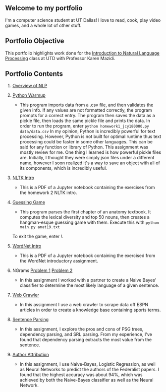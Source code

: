 ## Welcome to my portfolio
I'm a computer science student at UT Dallas! I love to read, cook, play video games, and a whole lot of other stuff.

## Portfolio Objective
This portfolio highlights work done for the [Introduction to Natural Language Processing](https://github.com/kjmazidi/NLP/blob/gh-pages/index.md) class at UTD with Professor Karen Mazidi. 

## Portfolio Contents
1. [Overview of NLP](https://jonathancyu.github.io/Component0/Overview%20of%20NLP.pdf)

2. [Python Warmup](https://jonathancyu.github.io/NLP-Portfolio/homework1/homework1_jcy180000.py)
	* This program imports data from a .csv file, and then validates the given info. If any values are not formatted correctly, the program prompts for a correct entry. The program then saves the data as a pickle file, then loads the same pickle file and prints the data.
	In order to run the program, enter 
	```python homework1_jcy180000.py data/data.csv```
	In my opinion, Python is incredibly powerful for text processing. However, Python is not built for optimal runtime thus text processing could be faster in some other languages. This can be said for any function or library of Python.
	This assignment was mostly review for me. One thing I learned is how powerful pickle files are. Initially, I thought they were simply json files under a different name, however I soon realized it's a way to save an object with all of its components, which is incredibly useful.

3. [NLTK Intro](https://jonathancyu.github.io/NLP-Portfolio/homework2/homework2.pdf)
	* This is a PDF of a Jupyter notebook containing the exercises from the homework 2 NLTK intro. 

4. [Guessing Game](https://github.com/jonathancyu/NLP-Portfolio/tree/main/guessinggame)
	* This program parses the first chapter of an anatomy textbook. It computes the lexical diversity and top 50 nouns, then creates a hangman-esque guessing game with them. Execute this with
	```python main.py anat19.txt```
	
	To exit the game, enter !.

5. [WordNet Intro](https://jonathancyu.github.io/NLP-Portfolio/wordnet/WordNet.pdf)
	* This is a PDF of a Jupyter notebook containing the exercised from the WordNet introductory assignment.

6. NGrams [Problem 1](https://jonathancyu.github.io/NLP-Portfolio/ngrams/Problem1.py) [Problem 2](https://jonathancyu.github.io/NLP-Portfolio/ngrams/Problem2.py)
	* In this assignment I worked with a partner to create a Naive Bayes' classifier to determine the most likely language of a given sentence.

7. [Web Crawler](https://jonathancyu.github.io/NLP-Portfolio/webcrawler/KnowledgeBase.pdf)
	* In this assignment I use a web crawler to scrape data off ESPN articles in order to create a knowledge base containing sports terms.

8. [Sentence Parsing](https://jonathancyu.github.io/NLP-Portfolio/sentenceparsing/sentenceparsing.pdf)
	* In this assignment, I explore the pros and cons of PSG trees, dependency parsing, and SRL parsing. From my experience, I've found that dependency parsing extracts the most value from the sentence.
9. [Author Attribution](https://jonathancyu.github.io/NLP-Portfolio/authorattribution/authorattribution.pdf)
	* In this assignment, I use Naive-Bayes, Logistic Regression, as well as Neural Networks to predict the authors of the Federalist papers. I found that the highest accuracy was about 94%, which was achieved by both the Naive-Bayes classifier as well as the Neural Network.
